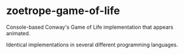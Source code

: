 # zoetrope-game-of-life
Console-based Conway's Game of Life implementation that appears animated.

Identical implementations in several different programming languages.

